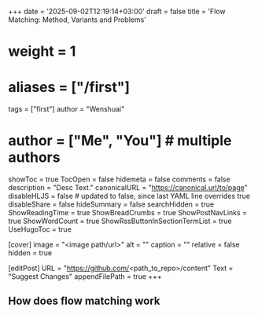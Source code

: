+++
date = '2025-09-02T12:19:14+03:00'
draft = false
title = 'Flow Matching: Method, Variants and Problems'
# weight = 1
# aliases = ["/first"]
tags = ["first"]
author = "Wenshuai"
# author = ["Me", "You"] # multiple authors
showToc = true
TocOpen = false
hidemeta = false
comments = false
description = "Desc Text."
canonicalURL = "https://canonical.url/to/page"
disableHLJS = false  # updated to false, since last YAML line overrides true
disableShare = false
hideSummary = false
searchHidden = true
ShowReadingTime = true
ShowBreadCrumbs = true
ShowPostNavLinks = true
ShowWordCount = true
ShowRssButtonInSectionTermList = true
UseHugoToc = true

[cover]
image = "<image path/url>"
alt = "<alt text>"
caption = "<text>"
relative = false
hidden = true

[editPost]
URL = "https://github.com/<path_to_repo>/content"
Text = "Suggest Changes"
appendFilePath = true
+++

## How does flow matching work
